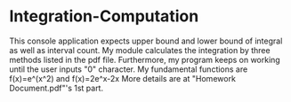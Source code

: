 # Integration-Computation
This console application expects upper bound and lower bound of integral as well as interval count. My module calculates the integration by three methods listed in the pdf file. Furthermore, my program keeps on working until the user inputs "0" character.
My fundamental functions are f(x)=e^(x^2) and f(x)=2e^x-2x
More details are at "Homework Document.pdf"'s 1st part.
